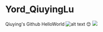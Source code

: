 # Yord_QiuyingLu
Qiuying's Github
HelloWorld
![alt text](https://github.com/asecretplayer/Yord_QiuyingLu/blob/main/DSC07169.JPG?raw=true)
:blush:
![](https://komarev.com/ghpvc/?username=Yord_QiuyingLu)
